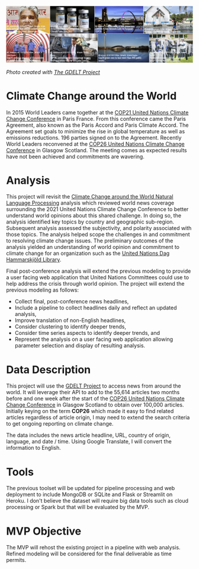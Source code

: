 ![](https://raw.githubusercontent.com/arbgar/metis/main/NLP/Project/Deliverable/Header.png)

*Photo created with [The GDELT Project](https://www.gdeltproject.org/)*

# Climate Change around the World

In 2015 World Leaders came together at the [COP21 United Nations Climate Change Conference](https://en.wikipedia.org/wiki/Paris_Agreement) in Paris France.  From this conference came the Paris Agreement, also known as the Paris Accord and Paris Climate Accord.  The Agreement set goals to minimize the rise in global temperature as well as emissions reductions.  196 parties signed on to the Agreement.  Recently World Leaders reconvened at the [COP26  United Nations Climate Change Conference](https://en.wikipedia.org/wiki/2021_United_Nations_Climate_Change_Conference) in Glasgow Scotland.  The meeting comes as expected results have not been achieved and commitments are wavering.  

# Analysis

This project will revisit the [Climate Change around the World Natural Language Processing](https://github.com/arbgar/metis/blob/main/NLP/Project/Final%20Deliverable/README.md) analysis which reviewed world news coverage surrounding the 2021 United Nations Climate Change Conference to better understand world opinions about this shared challenge. In doing so, the analysis identified key topics by country and geographic sub-region. Subsequent analysis assessed the subjectivity, and polarity associated with those topics. The analysis helped scope the challenges in and commitment to resolving climate change issues. The preliminary outcomes of the analysis yielded an understanding of world opinion and commitment to climate change for an organization such as the [United Nations Dag Hammarskjöld Library](https://www.un.org/en/library). 

Final post-conference analysis will extend the previous modeling to provide a user facing web application that United Nations Committees could use to help address the crisis through world opinion. The project will extend the previous modeling as follows:

- Collect final, post-conference news headlines,
- Include a pipeline to collect headlines daily and reflect an updated analysis,
- Improve translation of non-English headlines,
- Consider clustering to identify deeper trends, 
- Consider time series aspects to identify deeper trends, and
- Represent the analysis on a user facing web application allowing parameter selection and display of resulting analysis.

# Data Description

This project will use the [GDELT Project](https://www.gdeltproject.org) to access news from around the world. It will leverage their API to add to the 55,614 articles two months before and one week after the start of the [COP26 United Nations Climate Change Conference](https://en.wikipedia.org/wiki/2021_United_Nations_Climate_Change_Conference) in Glasgow Scotland to obtain over 100,000 articles. Initially keying on the term **COP26** which made it easy to find related articles regardless of article origin, I may need to extend the search criteria to get ongoing reporting on climate change. 

The data includes the news article headline, URL, country of origin, language, and date / time. Using Google Translate, I will convert the information to English.

# Tools

The previous toolset will be updated for pipeline processing and web deployment to include MongoDB or SQLite and Flask or Streamlit on Heroku.  I don't believe the dataset will require big data tools such as cloud processing or Spark but that will be evaluated by the MVP.

# MVP Objective

The MVP will rehost the existing project in a pipeline with web analysis.  Refined modeling will be considered for the final deliverable as time permits.  

